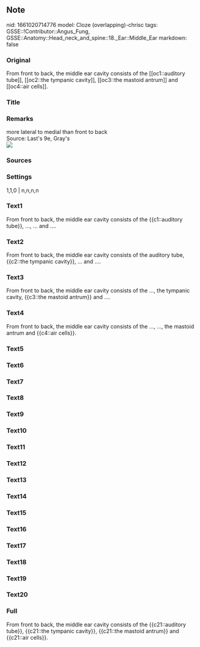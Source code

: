 ## Note
nid: 1661020714776
model: Cloze (overlapping)-chrisc
tags: GSSE::!Contributor::Angus_Fung, GSSE::Anatomy::Head_neck_and_spine::18._Ear::Middle_Ear
markdown: false

### Original
From front to back, the middle ear cavity consists of the [[oc1::auditory tube]], [[oc2::the tympanic cavity]], [[oc3::the mastoid antrum]] and [[oc4::air cells]].

### Title


### Remarks
<div>
  more lateral to medial than front to back
</div>Source: Last's 9e, Gray's
<div><img src=
"paste-fc8880f7bca6a991d8b3f94e9dbe0e6ca6688a29.jpg"></div>

### Sources


### Settings
1,1,0 | n,n,n,n

### Text1
From front to back, the middle ear cavity consists of the {{c1::auditory tube}}, ..., ... and ....

### Text2
From front to back, the middle ear cavity consists of the auditory tube, {{c2::the tympanic cavity}}, ... and ....

### Text3
From front to back, the middle ear cavity consists of the ..., the tympanic cavity, {{c3::the mastoid antrum}} and ....

### Text4
From front to back, the middle ear cavity consists of the ..., ..., the mastoid antrum and {{c4::air cells}}.

### Text5


### Text6


### Text7


### Text8


### Text9


### Text10


### Text11


### Text12


### Text13


### Text14


### Text15


### Text16


### Text17


### Text18


### Text19


### Text20


### Full
From front to back, the middle ear cavity consists of the {{c21::auditory tube}}, {{c21::the tympanic cavity}}, {{c21::the mastoid antrum}} and {{c21::air cells}}.
